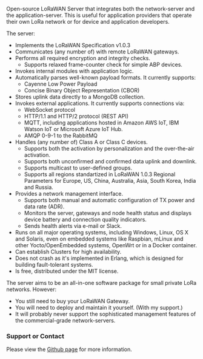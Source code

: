 <p>
 Open-source LoRaWAN Server that integrates both the network-server and the application-server. This is useful for application
 providers that operate their own LoRa network or for device and application developers.
</p>
<p>
The server:
<ul>
 <li>Implements the LoRaWAN Specification v1.0.3</li>
 <li>Communicates (any number of) with remote LoRaWAN gateways.</li>
 <li>Performs all required encryption and integrity checks.
    <ul>
    <li>Supports relaxed frame-counter check for simple ABP devices.</li>
    </ul>
 </li>
 <li>Invokes internal modules with application logic.</li>
 <li>Automatically parses well-known payload formats. It currently supports:
    <ul>
    <li>Cayenne Low Power Payload</li>
    <li>Concise Binary Object Representation (CBOR)</li>
    </ul>
 </li>
 <li>Stores uplink data directly to a MongoDB collection.</li>
 <li>Invokes external applications. It currently supports connections via:
    <ul>
    <li>WebSocket protocol</li>
    <li>HTTP/1.1 and HTTP/2 protocol (REST API)</li>
    <li>MQTT, including applications hosted in Amazon AWS IoT, IBM Watson IoT or Microsoft Azure IoT Hub.</li>
    <li>AMQP 0-9-1 to the RabbitMQ</li>
    </ul>
 </li>
 <li>Handles (any number of) Class A or Class C devices.
    <ul>
    <li>Supports both the activation by personalization and the over-the-air activation.</li>
    <li>Supports both unconfirmed and confirmed data uplink and downlink.</li>
    <li>Supports multicast to user-defined groups.</li>
    <li>Supports all regions standartized in LoRaWAN 1.0.3 Regional Parameters for Europe, US, China, Australia, Asia, South Korea, India and Russia.</li>
    </ul>
 </li>
 <li>Provides a network management interface.
    <ul>
    <li>Supports both manual and automatic configuration of TX power and data rate (ADR).</li>
    <li>Monitors the server, gateways and node health status and displays device battery and connection quality indicators.</li>
    <li>Sends health alerts via e-mail or Slack.</li>
    </ul>
 </li>
 <li>Runs on all major operating systems, including Windows, Linux, OS X and Solaris, even on embedded systems like Raspbian, mLinux and other Yocto/OpenEmbedded systems, OpenWrt or in a Docker container.</li>
 <li>Can establish Clusters for high availability.</li>
 <li>Does not crash as it's implemented in Erlang, which is designed for building fault-tolerant systems.</li>
 <li>Is free, distributed under the MIT license.</li>
</ul>
</p>
<p>
The server aims to be an all-in-one software package for small private LoRa networks.
However:
<ul>
 <li>You still need to buy your LoRaWAN Gateway.</li>
 <li>You will need to deploy and maintain it yourself. (With my support.)</li>
 <li>It will probably never support the sophisticated management features of the commercial-grade network-servers.</li>
</ul>
</p>
<h3>Support or Contact</h3>
<p>
Please view the <a href="https://github.com/gotthardp/lorawan-server">Github page</a> for more information.
</p>
